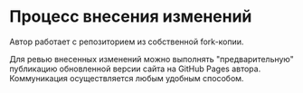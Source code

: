 # Процесс внесения изменений

Автор работает с репозиторием из собственной fork-копии.

Для ревью внесенных изменений можно выполнять "предварительную" публикацию обновленной версии сайта на GitHub Pages автора. Коммуникация осуществляется любым удобным способом.